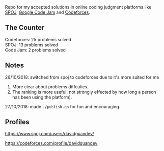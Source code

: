 Repo for my accepted solutions in online coding judgment platforms like [SPOJ](https://www.spoj.com/), [Google Code Jam](https://codingcompetitions.withgoogle.com/) and [Codeforces](https://codeforces.com/).

## The Counter
Codeforces: 25 problems solved  
SPOJ: 13 problems solved  
Code Jam: 2 problems solved  

## Notes
26/10/2018: switched from spoj to codeforces due to it's more suited for me
  1. More clear about problems diffcuties.
  1. The ranking is more useful, not strongly effected by how long a person has been using the platform).

27/10/2018: made `./publish.go` for fun and encouraging.

## Profiles
https://www.spoj.com/users/davidguandev/

https://codeforces.com/profile/davidguandev
